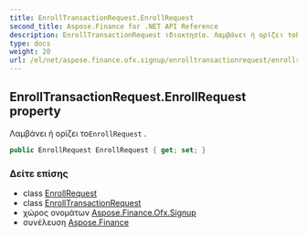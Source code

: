 ```yaml
---
title: EnrollTransactionRequest.EnrollRequest
second_title: Aspose.Finance for .NET API Reference
description: EnrollTransactionRequest ιδιοκτησία. Λαμβάνει ή ορίζει τοEnrollRequest .
type: docs
weight: 20
url: /el/net/aspose.finance.ofx.signup/enrolltransactionrequest/enrollrequest/
---
```

## EnrollTransactionRequest.EnrollRequest property

Λαμβάνει ή ορίζει το`EnrollRequest` .

```csharp
public EnrollRequest EnrollRequest { get; set; }
```

### Δείτε επίσης

* class [EnrollRequest](../../enrollrequest/)
* class [EnrollTransactionRequest](../)
* χώρος ονομάτων [Aspose.Finance.Ofx.Signup](../../enrolltransactionrequest/)
* συνέλευση [Aspose.Finance](../../../)


